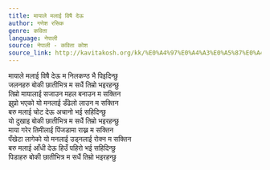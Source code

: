 ```yaml
---
title: मायाले मलाई विषै देऊ
author: गणेश रसिक
genre: कविता
language: नेपाली
source: नेपाली - कविता कोश
source_link: http://kavitakosh.org/kk/%E0%A4%97%E0%A4%A3%E0%A5%87%E0%A4%B6_%E0%A4%B0%E0%A4%B8%E0%A4%BF%E0%A4%95
---
```


मायाले मलाई विषै देऊ म निलकण्ठ भै पिइदिन्छु  
जलनहरु बोकी छातीभित्र म सधैं तिम्रो भइरहन्छु  
तिम्रो मायालाई सजाउन महल बनाउन म सक्तिन  
झुप्रो भएको यो मनलाई डँढेलो लाउन म सक्तिन  
बरु मलाई चोट देऊ अचानो भई सहिदिन्छु  
यो दुखाइ बोकी छातीभित्र म सधैं तिम्रो भइरहन्छु  
माया गरेर तिमीलाई पिंजडामा राख्न म सक्तिन  
पँखेटा लागेको यो मनलाई उड्नलाई रोक्न म सक्तिन  
बरु मलाई आँधी देऊ हिउँ पहिरो भई सहिदिन्छु  
पिडाहरु बोकी छातीभित्र म सधैं तिम्रो भइरहन्छु
